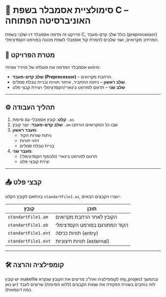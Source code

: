 
# 🔧 סימולציית אסמבלר בשפת C – האוניברסיטה הפתוחה

פרויקט זה מדמה אסמבלר דו-שלבי בשפת C, כולל שלב קדם-מעבד (preprocessor) המרחיב מקרואים, ושני שלבים להמרת קוד אסמבלי לשפת מכונה בפורמט הקסדצימלי.

## 🎯 מטרת הפרויקט

מימוש אסמבלר המדמה את פעולתו של מהדר אמיתי:
- **שלב קדם-מעבד (Preprocessor)** – הרחבת מקרואים.
- **שלב ראשון** – ניתוח התחביר, איתור תוויות ובניית טבלת סמלים.
- **שלב שני** – תרגום לפורמט בינארי/הקסדצימלי ויצירת קבצי פלט

---

## ⚙️ תהליך העבודה

1. **קלט**: קובץ אסמבלי עם סיומת `.as`
2. **שלב קדם-מעבד**: יוצר קובץ `.am` שבו כל המקרואים הורחבו
3. **מעבר ראשון**:
   - ניתוח שורות הקוד
   - זיהוי תוויות
   - בניית טבלת סמלים
4. **מעבר שני**:
   - תרגום לפורמט בינארי (ולבסוף הקסדצימלי)
   - יצירת קובצי פלט

---

## 📤 קבצי פלט

בהתאם לקובץ הקלט `standartFile1.as`, יווצרו הקבצים הבאים:

| קובץ | תוכן |
|------|-------|
| `standartFile1.am` | הקובץ לאחר הרחבת מקרואים |
| `standartFile1.ob` | הקוד המתורגם בפורמט הקסדצימלי |
| `standartFile1.ent` | תוויות כניסה (entry) |
| `standartFile1.ext` | תוויות חיצוניות (external) |

---

## 🛠️ קומפילציה והרצה


יש קובץ makefile לקומפילציה ואח"כ מריצים את הקובץ שנקרא my_project ובהמשך לזה כותבים בשורת הפקודה את שמות הקבצים (ללוא הסיומת) שרוצים לעבד (יש כאן כמה דוגמאות).
